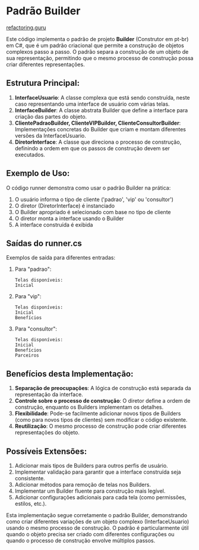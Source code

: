 # Padrão Builder

[refactoring.guru](https://refactoring.guru/pt-br/design-patterns/builder)

Este código implementa o padrão de projeto **Builder** (Construtor em pt-br) em C#, que é um padrão criacional que permite a construção de objetos complexos passo a passo. O padrão separa a construção de um objeto de sua representação, permitindo que o mesmo processo de construção possa criar diferentes representações.

## Estrutura Principal:

1. **InterfaceUsuario**: A classe complexa que está sendo construída, neste caso representando uma interface de usuário com várias telas.
2. **InterfaceBuilder**: A classe abstrata Builder que define a interface para criação das partes do objeto.
3. **ClientePadraoBuilder, ClienteVIPBuilder, ClienteConsultorBuilder**: Implementações concretas do Builder que criam e montam diferentes versões da InterfaceUsuario.
4. **DiretorInterface**: A classe que direciona o processo de construção, definindo a ordem em que os passos de construção devem ser executados.

## Exemplo de Uso:

O código runner demonstra como usar o padrão Builder na prática:

1. O usuário informa o tipo de cliente ('padrao', 'vip' ou 'consultor')
2. O diretor (DiretorInterface) é instanciado
3. O Builder apropriado é selecionado com base no tipo de cliente
4. O diretor monta a interface usando o Builder
5. A interface construída é exibida

## Saídas do runner.cs

Exemplos de saída para diferentes entradas:

1. Para "padrao":

   ```
   Telas disponíveis:
   Inicial
   ```

2. Para "vip":

   ```
   Telas disponíveis:
   Inicial
   Benefícios
   ```

3. Para "consultor":
   ```
   Telas disponíveis:
   Inicial
   Benefícios
   Parceiros
   ```

## Benefícios desta Implementação:

1. **Separação de preocupações**: A lógica de construção está separada da representação da interface.
2. **Controle sobre o processo de construção**: O diretor define a ordem de construção, enquanto os Builders implementam os detalhes.
3. **Flexibilidade**: Pode-se facilmente adicionar novos tipos de Builders (como para novos tipos de clientes) sem modificar o código existente.
4. **Reutilização**: O mesmo processo de construção pode criar diferentes representações do objeto.

## Possíveis Extensões:

1. Adicionar mais tipos de Builders para outros perfis de usuário.
2. Implementar validação para garantir que a interface construída seja consistente.
3. Adicionar métodos para remoção de telas nos Builders.
4. Implementar um Builder fluente para construção mais legível.
5. Adicionar configurações adicionais para cada tela (como permissões, estilos, etc.).

Esta implementação segue corretamente o padrão Builder, demonstrando como criar diferentes variações de um objeto complexo (InterfaceUsuario) usando o mesmo processo de construção. O padrão é particularmente útil quando o objeto precisa ser criado com diferentes configurações ou quando o processo de construção envolve múltiplos passos.
